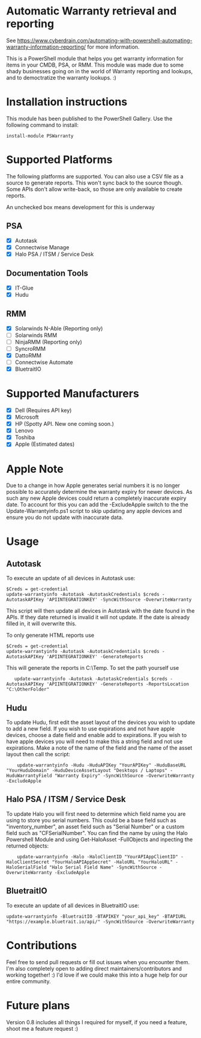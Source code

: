 # Automatic Warranty retrieval and reporting
See https://www.cyberdrain.com/automating-with-powershell-automating-warranty-information-reporting/ for more information.

This is a PowerShell module that helps you get warranty information for items in your CMDB, PSA, or RMM. This module was made due to some shady businesses going on in the world of Warranty reporting and lookups, and to democtratize the warranty lookups. :)

# Installation instructions

This module has been published to the PowerShell Gallery. Use the following command to install:  

    install-module PSWarranty

# Supported Platforms

The following platforms are supported. You can also use a CSV file as a source to generate reports. This won't sync back to the source though. Some APIs don't allow write-back, so those are only available to create reports.

An unchecked box means development for this is underway

## PSA    
- [x] Autotask
- [x] Connectwise Manage
- [X] Halo PSA / ITSM / Service Desk

## Documentation Tools
- [x] IT-Glue
- [X] Hudu

## RMM
- [x] Solarwinds N-Able (Reporting only)
- [ ] Solarwinds RMM
- [ ] NinjaRMM (Reporting only)
- [ ] SyncroRMM
- [x] DattoRMM
- [ ] Connectwise Automate
- [x] BluetraitIO

# Supported Manufacturers
- [x] Dell (Requires API key)
- [x] Microsoft
- [x] HP (Spotty API. New one coming soon.)
- [x] Lenovo
- [x] Toshiba
- [x] Apple (Estimated dates)

# Apple Note
Due to a change in how Apple generates serial numbers it is no longer possible to accurately determine the warranty expiry for newer devices. As such any new Apple devices could return a completely inaccurate expiry date. To account for this you can add the -ExcludeApple switch to the the Update-Warrantyinfo.ps1 script to skip updating any apple devices and ensure you do not update with inaccurate data.

# Usage
## Autotask
To execute an update of all devices in Autotask use:

    $Creds = get-credential  
    update-warrantyinfo -Autotask -AutotaskCredentials $creds -AutotaskAPIKey 'APIINTEGRATIONKEY' -SyncWithSource -OverwriteWarranty

This script will then update all devices in Autotask with the date found in the APIs. If they date returned is invalid it will not update. If the date is already filled in, it will overwrite this.

To only generate HTML reports use

    $Creds = get-credential  
    update-warrantyinfo -Autotask -AutotaskCredentials $creds -AutotaskAPIKey 'APIINTEGRATIONKEY' -GenerateReports

This will generate the reports in C:\Temp. To set the path yourself use

       update-warrantyinfo -Autotask -AutotaskCredentials $creds -AutotaskAPIKey 'APIINTEGRATIONKEY' -GenerateReports -ReportsLocation "C:\OtherFolder"

## Hudu
To update Hudu, first edit the asset layout of the devices you wish to update to add a new field. If you wish to use expirations and not have apple devices, choose a date field and enable add to expirations. If you wish to have apple devices you will need to make this a string field and not use expirations. Make a note of the name of the field and the name of the asset layout then call the script:

        update-warrantyinfo -Hudu -HuduAPIKey "YourAPIKey" -HuduBaseURL "YourHuduDomain" -HuduDeviceAssetLayout "Desktops / Laptops" -HuduWarrantyField "Warranty Expiry" -SyncWithSource -OverwriteWarranty -ExcludeApple 

## Halo PSA / ITSM / Service Desk
To update Halo you will first need to determine which field name you are using to store you serial numbers. This could be a base field such as "inventory_number", an asset field such as "Serial Number" or a custom field such as "CFSerialNumber". You can find the name by using the Halo Powershell Module and using Get-HaloAsset -FullObjects and inpecting the returned objects:

        update-warrantyinfo -Halo -HaloClientID "YourAPIAppClientID" -HaloClientSecret "YourHaloAPIAppSecret" -HaloURL "YourHaloURL" -HaloSerialField "Halo Serial Field Name" -SyncWithSource -OverwriteWarranty -ExcludeApple

## BluetraitIO
To execute an update of all devices in BluetraitIO use:

    update-warrantyinfo -BluetraitIO -BTAPIKEY "your_api_key" -BTAPIURL "https://example.bluetrait.io/api/" -SyncWithSource -OverwriteWarranty

# Contributions

Feel free to send pull requests or fill out issues when you encounter them. I'm also completely open to adding direct maintainers/contributors and working together! :) I'd love if we could make this into a huge help for our entire community.

# Future plans

Version 0.8 includes all things I required for myself, if you need a feature, shoot me a feature request :)
